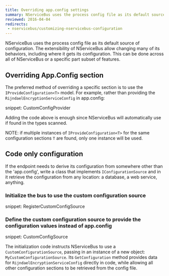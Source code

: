```yaml
---
title: Overriding app.config settings
summary: NServiceBus uses the process config file as its default source of configuration.
reviewed: 2016-04-04
redirects:
 - nservicebus/customizing-nservicebus-configuration
---
```


NServiceBus uses the process config file as its default source of configuration. The extensibility of NServiceBus allow changing many of its behaviors, including where it gets its configuration. This can be done across all of NServiceBus or a specific part subset of features.


## Overriding App.Config section

The preferred method of overriding a specific section is to use the `IProvideConfiguration<T>` model. For example, rather than providing the `RijndaelEncryptionServiceConfig` in app.config:

snippet: CustomConfigProvider

Adding the code above is enough since NServiceBus will automatically use if found in the types scanned.

NOTE: if multiple instances of `IProvideConfiguration<T>` for the same configuration sections `T` are found, only one instance will be used.

## Code only configuration

If the endpoint needs to derive its configuration from somewhere other than the 'app.config', write a class that implements `IConfigurationSource` and in it retrieve the configuration from any location: a database, a web service, anything.


### Initialize the bus to use the custom configuration source

snippet: RegisterCustomConfigSource


### Define the custom configuration source to provide the configuration values instead of app.config

snippet: CustomConfigSource

The initialization code instructs NServiceBus to use a `CustomConfigurationSource`, passing in an instance of a new object: `MyCustomConfigurationSource`. Its `GetConfiguration` method provides data for `RijndaelEncryptionServiceConfig` directly in code, while allowing all other configuration sections to be retrieved from the config file.